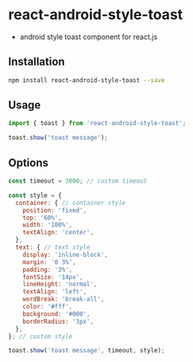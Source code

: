 # react-android-style-toast

* android style toast component for react.js

## Installation

```sh
npm install react-android-style-toast --save
```

## Usage

```js
import { toast } from 'react-android-style-toast';

toast.show('toast message');
```

## Options

```js
const timeout = 3000; // custom timeout

const style = {
  container: { // container style
    position: 'fixed',
    top: '60%',
    width: '100%',
    textAlign: 'center',
  },
  text: { // text style
    display: 'inline-block',
    margin: '0 3%',
    padding: '3%',
    fontSize: '14px',
    lineHeight: 'normal',
    textAlign: 'left',
    wordBreak: 'break-all',
    color: '#fff',
    background: '#000',
    borderRadius: '3px',
  },
}; // custom style

toast.show('toast message', timeout, style);
```
